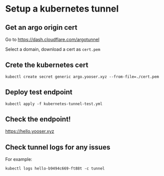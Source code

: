 # Setup a kubernetes tunnel

## Get an argo origin cert

Go to https://dash.cloudflare.com/argotunnel

Select a domain, download a cert as `cert.pem`

## Crete the kubernetes cert

```
kubectl create secret generic argo.yooser.xyz --from-file=./cert.pem 
```

## Deploy test endpoint

```
kubectl apply -f kubernetes-tunnel-test.yml
```

## Check the endpoint!

https://hello.yooser.xyz

## Check tunnel logs for any issues

For example:
```
kubectl logs hello-b9494c669-ft88t -c tunnel
```
